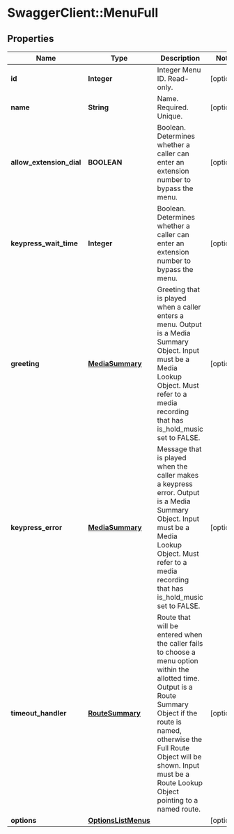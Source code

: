 # SwaggerClient::MenuFull

## Properties
Name | Type | Description | Notes
------------ | ------------- | ------------- | -------------
**id** | **Integer** | Integer Menu ID. Read-only. | [optional] 
**name** | **String** | Name. Required. Unique. | [optional] 
**allow_extension_dial** | **BOOLEAN** | Boolean. Determines whether a caller can enter an extension number to bypass the menu. | [optional] 
**keypress_wait_time** | **Integer** | Boolean. Determines whether a caller can enter an extension number to bypass the menu. | [optional] 
**greeting** | [**MediaSummary**](MediaSummary.md) | Greeting that is played when a caller enters a menu. Output is a Media Summary Object. Input must be a Media Lookup Object. Must refer to a media recording that has is_hold_music set to FALSE. | [optional] 
**keypress_error** | [**MediaSummary**](MediaSummary.md) | Message that is played when the caller makes a keypress error. Output is a Media Summary Object. Input must be a Media Lookup Object. Must refer to a media recording that has is_hold_music set to FALSE. | [optional] 
**timeout_handler** | [**RouteSummary**](RouteSummary.md) | Route that will be entered when the caller fails to choose a menu option within the allotted time. Output is a Route Summary Object if the route is named, otherwise the Full Route Object will be shown. Input must be a Route Lookup Object pointing to a named route. | [optional] 
**options** | [**OptionsListMenus**](OptionsListMenus.md) |  | [optional] 


